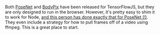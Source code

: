 Both [PoseNet](https://github.com/tensorflow/tfjs-models/blob/master/posenet) and [BodyPix](https://github.com/tensorflow/tfjs-models/blob/master/body-pix) have been released for TensorFlowJS, but they are only designed to run in the browser.  However, it's pretty easy to shim it to work for Node, [and this person has done exactly that for PoseNet (!)](https://github.com/Bluebie/nzsl-training-data-generator).  They even include a strategy for how to pull frames off of a video using ffmpeg.  This is a great place to start.

